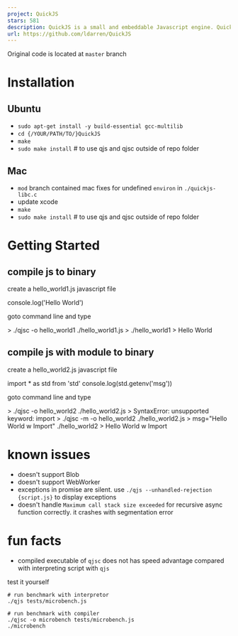 ```yaml
---
project: QuickJS
stars: 581
description: QuickJS is a small and embeddable Javascript engine. QuickJS sources are copyright Fabrice Bellard and Charlie Gordon.
url: https://github.com/ldarren/QuickJS
---
```


Original code is located at `master` branch

Installation
============

Ubuntu
------

-   `sudo apt-get install -y build-essential gcc-multilib`
-   `cd {/YOUR/PATH/TO/}QuickJS`
-   `make`
-   `sudo make install` # to use qjs and qjsc outside of repo folder

Mac
---

-   `mod` branch contained mac fixes for undefined `environ` in `./quickjs-libc.c`
-   update xcode
-   `make`
-   `sudo make install` # to use qjs and qjsc outside of repo folder

Getting Started
===============

compile js to binary
--------------------

create a hello\_world1.js javascript file

console.log('Hello World')

goto command line and type

\> ./qjsc -o hello\_world1 ./hello\_world1.js
\> ./hello\_world1
\> Hello World

compile js with module to binary
--------------------------------

create a hello\_world2.js javascript file

import \* as std from 'std'
console.log(std.getenv('msg'))

goto command line and type

\> ./qjsc -o hello\_world2 ./hello\_world2.js
\> SyntaxError: unsupported keyword: import
\> ./qjsc -m -o hello\_world2 ./hello\_world2.js
\> msg="Hello World w Import" ./hello\_world2
\> Hello World w Import

known issues
============

-   doesn't support Blob
-   doesn't support WebWorker
-   exceptions in promise are silent. use `./qjs --unhandled-rejection {script.js}` to display exceptions
-   doesn't handle `Maximum call stack size exceeded` for recursive async function correctly. it crashes with segmentation error

fun facts
=========

-   compiled executable of `qjsc` does not has speed advantage compared with interpreting script with `qjs`

test it yourself

```
# run benchmark with interpretor
./qjs tests/microbench.js

# run benchmark with compiler
./qjsc -o microbench tests/microbench.js
./microbench
```

